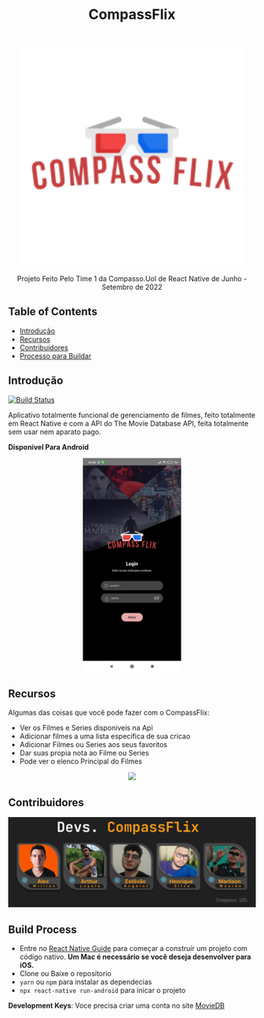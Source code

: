 <h1 align="center"> CompassFlix </h1> <br>
<p align="center">
    <img alt="CompassFlix" title="CompassFlix" src="./src/assets/login_imagens/logo.png" width="450">
  </a>
</p>

<p align="center">
  Projeto Feito Pelo Time 1 da Compasso.Uol de React Native de Junho - Setembro de 2022
</p>


## Table of Contents

- [Introdução](#introdução)
- [Recursos](#Recursos)
- [Contribuidores](#contribuidores)
- [Processo para Buildar](#build-process)


<!-- END doctoc generated TOC please keep comment here to allow auto update -->

## Introdução

[![Build Status](https://travis-ci.org/gitpoint/git-point-site.svg?branch=master&status=passed)](https://travis-ci.org/gitpoint/git-point-site.svg?branch=master)


Aplicativo totalmente funcional de gerenciamento de filmes, feito totalmente em React Native e com a API do The Movie Database API, feita totalmente sem usar nem aparato pago.

**Disponivel Para Android**

<p align="center">
  <img src = "./src/assets/readme/login1.jpg" width=200>
</p>

## Recursos

Algumas das coisas que você pode fazer com o CompassFlix:

* Ver os Filmes e Series disponiveis na Api 
* Adicionar filmes a uma lista especifica de sua cricao 
* Adicionar Filmes ou Series aos seus favoritos
* Dar suas propia nota ao Filme ou Series
* Pode ver o elenco Principal do Filmes

<p align="center">
  <img src = "./src/assets/readme/animation.gif" width=350>
</p>

## Contribuidores

<p align="center">
  <img src = "./src/assets/readme/capa.jpg" width=900>
</p>

## Build Process

- Entre no [React Native Guide](https://reactnative.dev/docs/environment-setup) para começar a construir um projeto com código nativo. **Um Mac é necessário se você deseja desenvolver para iOS.**
- Clone ou Baixe o repositorio
- `yarn` ou `npm` para instalar as dependecias
- `npx react-native run-android` para inicar o projeto 


**Development Keys**: Voce precisa criar uma conta no site [MovieDB](https://www.themoviedb.org)

